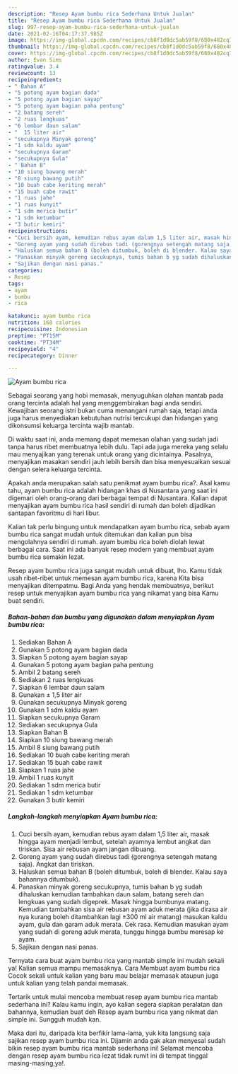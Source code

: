 ```yaml
---
description: "Resep Ayam bumbu rica Sederhana Untuk Jualan"
title: "Resep Ayam bumbu rica Sederhana Untuk Jualan"
slug: 997-resep-ayam-bumbu-rica-sederhana-untuk-jualan
date: 2021-02-16T04:17:37.985Z
image: https://img-global.cpcdn.com/recipes/cb8f1d0dc5ab59f8/680x482cq70/ayam-bumbu-rica-foto-resep-utama.jpg
thumbnail: https://img-global.cpcdn.com/recipes/cb8f1d0dc5ab59f8/680x482cq70/ayam-bumbu-rica-foto-resep-utama.jpg
cover: https://img-global.cpcdn.com/recipes/cb8f1d0dc5ab59f8/680x482cq70/ayam-bumbu-rica-foto-resep-utama.jpg
author: Evan Sims
ratingvalue: 3.4
reviewcount: 13
recipeingredient:
- " Bahan A"
- "5 potong ayam bagian dada"
- "5 potong ayam bagian sayap"
- "5 potong ayam bagian paha pentung"
- "2 batang sereh"
- "2 ruas lengkuas"
- "6 lembar daun salam"
- "  15 liter air"
- "secukupnya Minyak goreng"
- "1 sdm kaldu ayam"
- "secukupnya Garam"
- "secukupnya Gula"
- " Bahan B"
- "10 siung bawang merah"
- "8 siung bawang putih"
- "10 buah cabe keriting merah"
- "15 buah cabe rawit"
- "1 ruas jahe"
- "1 ruas kunyit"
- "1 sdm merica butir"
- "1 sdm ketumbar"
- "3 butir kemiri"
recipeinstructions:
- "Cuci bersih ayam, kemudian rebus ayam dalam 1,5 liter air, masak hingga ayam menjadi lembut, setelah ayamnya lembut angkat dan tiriskan. Sisa air rebusan ayam jangan dibuang."
- "Goreng ayam yang sudah direbus tadi (gorengnya setengah matang saja). Angkat dan tiriskan."
- "Haluskan semua bahan B (boleh ditumbuk, boleh di blender. Kalau saya bahannya ditumbuk)."
- "Panaskan minyak goreng secukupnya, tumis bahan b yg sudah dihaluskan kemudian tambahkan daun salam, batang sereh dan lengkuas yang sudah digeprek. Masak hingga bumbunya matang. Kemudian tambahkan sisa air rebusan ayam aduk merata (jika dirasa air nya kurang boleh ditambahkan lagi ±300 ml air matang) masukan kaldu ayam, gula dan garam aduk merata. Cek rasa. Kemudian masukan ayam yang sudah di goreng aduk merata, tunggu hingga bumbu meresap ke ayam."
- "Sajikan dengan nasi panas."
categories:
- Resep
tags:
- ayam
- bumbu
- rica

katakunci: ayam bumbu rica 
nutrition: 168 calories
recipecuisine: Indonesian
preptime: "PT15M"
cooktime: "PT34M"
recipeyield: "4"
recipecategory: Dinner

---
```



![Ayam bumbu rica](https://img-global.cpcdn.com/recipes/cb8f1d0dc5ab59f8/680x482cq70/ayam-bumbu-rica-foto-resep-utama.jpg)

Sebagai seorang yang hobi memasak, menyuguhkan olahan mantab pada orang tercinta adalah hal yang menggembirakan bagi anda sendiri. Kewajiban seorang istri bukan cuma menangani rumah saja, tetapi anda juga harus menyediakan kebutuhan nutrisi tercukupi dan hidangan yang dikonsumsi keluarga tercinta wajib mantab.

Di waktu  saat ini, anda memang dapat memesan olahan yang sudah jadi tanpa harus ribet membuatnya lebih dulu. Tapi ada juga mereka yang selalu mau menyajikan yang terenak untuk orang yang dicintainya. Pasalnya, menyajikan masakan sendiri jauh lebih bersih dan bisa menyesuaikan sesuai dengan selera keluarga tercinta. 



Apakah anda merupakan salah satu penikmat ayam bumbu rica?. Asal kamu tahu, ayam bumbu rica adalah hidangan khas di Nusantara yang saat ini digemari oleh orang-orang dari berbagai tempat di Nusantara. Kalian dapat menyajikan ayam bumbu rica hasil sendiri di rumah dan boleh dijadikan santapan favoritmu di hari libur.

Kalian tak perlu bingung untuk mendapatkan ayam bumbu rica, sebab ayam bumbu rica sangat mudah untuk ditemukan dan kalian pun bisa mengolahnya sendiri di rumah. ayam bumbu rica boleh diolah lewat berbagai cara. Saat ini ada banyak resep modern yang membuat ayam bumbu rica semakin lezat.

Resep ayam bumbu rica juga sangat mudah untuk dibuat, lho. Kamu tidak usah ribet-ribet untuk memesan ayam bumbu rica, karena Kita bisa menyajikan ditempatmu. Bagi Anda yang hendak membuatnya, berikut resep untuk menyajikan ayam bumbu rica yang nikamat yang bisa Kamu buat sendiri.

<!--inarticleads1-->

##### Bahan-bahan dan bumbu yang digunakan dalam menyiapkan Ayam bumbu rica:

1. Sediakan  Bahan A
1. Gunakan 5 potong ayam bagian dada
1. Siapkan 5 potong ayam bagian sayap
1. Gunakan 5 potong ayam bagian paha pentung
1. Ambil 2 batang sereh
1. Sediakan 2 ruas lengkuas
1. Siapkan 6 lembar daun salam
1. Gunakan  ± 1,5 liter air
1. Gunakan secukupnya Minyak goreng
1. Gunakan 1 sdm kaldu ayam
1. Siapkan secukupnya Garam
1. Sediakan secukupnya Gula
1. Siapkan  Bahan B
1. Siapkan 10 siung bawang merah
1. Ambil 8 siung bawang putih
1. Sediakan 10 buah cabe keriting merah
1. Sediakan 15 buah cabe rawit
1. Siapkan 1 ruas jahe
1. Ambil 1 ruas kunyit
1. Sediakan 1 sdm merica butir
1. Sediakan 1 sdm ketumbar
1. Gunakan 3 butir kemiri




<!--inarticleads2-->

##### Langkah-langkah menyiapkan Ayam bumbu rica:

1. Cuci bersih ayam, kemudian rebus ayam dalam 1,5 liter air, masak hingga ayam menjadi lembut, setelah ayamnya lembut angkat dan tiriskan. Sisa air rebusan ayam jangan dibuang.
1. Goreng ayam yang sudah direbus tadi (gorengnya setengah matang saja). Angkat dan tiriskan.
1. Haluskan semua bahan B (boleh ditumbuk, boleh di blender. Kalau saya bahannya ditumbuk).
1. Panaskan minyak goreng secukupnya, tumis bahan b yg sudah dihaluskan kemudian tambahkan daun salam, batang sereh dan lengkuas yang sudah digeprek. Masak hingga bumbunya matang. Kemudian tambahkan sisa air rebusan ayam aduk merata (jika dirasa air nya kurang boleh ditambahkan lagi ±300 ml air matang) masukan kaldu ayam, gula dan garam aduk merata. Cek rasa. Kemudian masukan ayam yang sudah di goreng aduk merata, tunggu hingga bumbu meresap ke ayam.
1. Sajikan dengan nasi panas.




Ternyata cara buat ayam bumbu rica yang mantab simple ini mudah sekali ya! Kalian semua mampu memasaknya. Cara Membuat ayam bumbu rica Cocok sekali untuk kalian yang baru mau belajar memasak ataupun juga untuk kalian yang telah pandai memasak.

Tertarik untuk mulai mencoba membuat resep ayam bumbu rica mantab sederhana ini? Kalau kamu ingin, ayo kalian segera siapkan peralatan dan bahannya, kemudian buat deh Resep ayam bumbu rica yang nikmat dan simple ini. Sungguh mudah kan. 

Maka dari itu, daripada kita berfikir lama-lama, yuk kita langsung saja sajikan resep ayam bumbu rica ini. Dijamin anda gak akan menyesal sudah bikin resep ayam bumbu rica mantab sederhana ini! Selamat mencoba dengan resep ayam bumbu rica lezat tidak rumit ini di tempat tinggal masing-masing,ya!.

